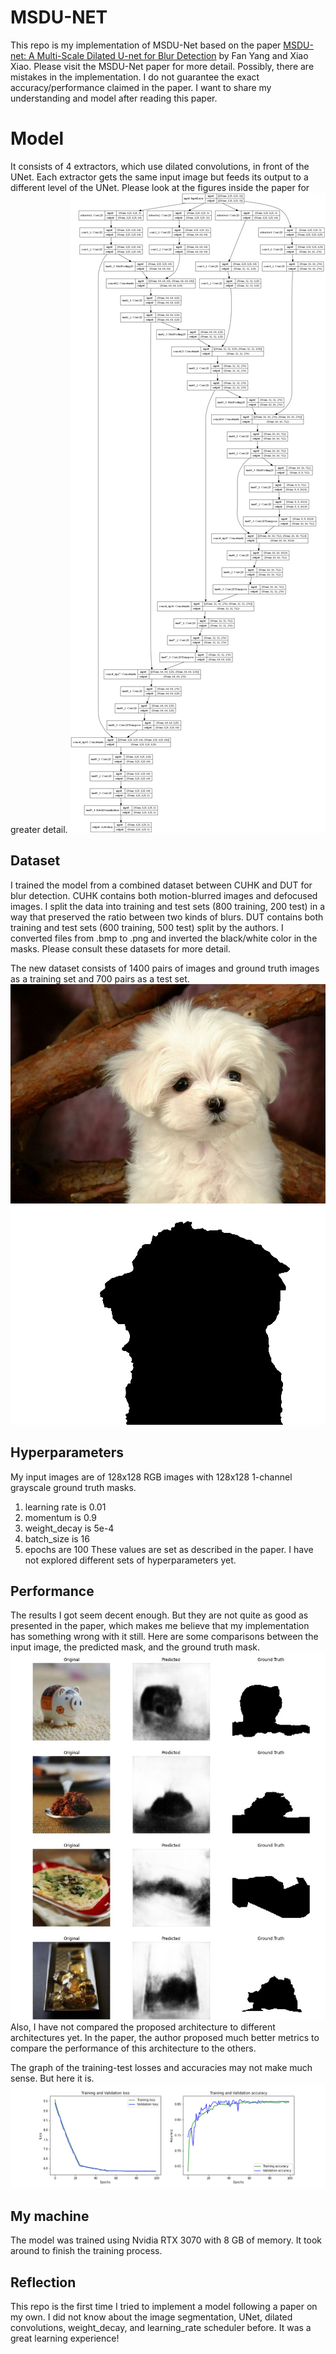 # MSDU-NET
This repo is my implementation of MSDU-Net based on the paper [MSDU-net: A Multi-Scale Dilated U-net for
Blur Detection](https://arxiv.org/pdf/2006.03182.pdf) by Fan Yang and Xiao Xiao. Please visit the MSDU-Net paper for more detail.
Possibly, there are mistakes in the implementation. I do not guarantee the exact accuracy/performance claimed in the paper. I want to share my understanding and model after reading this paper.

# Model
It consists of 4 extractors, which use dilated convolutions, in front of the UNet. Each extractor gets the same input image but feeds its output to a different level of the UNet. Please look at the figures inside the paper for greater detail.
![Model's architecture](/images/msdu-net.png)

## Dataset
I trained the model from a combined dataset between CUHK and DUT for blur detection. 
CUHK contains both motion-blurred images and defocused images. I split the data into training and test sets (800 training, 200 test) in a way that preserved the ratio between two kinds of blurs.
DUT contains both training and test sets (600 training, 500 test) split by the authors. I converted files from .bmp to .png and inverted the black/white color in the masks. Please consult these datasets for more detail.


The new dataset consists of 1400 pairs of images and ground truth images as a training set and 700 pairs as a test set.
![Example of the input image](/dataset/Training/image/505.jpg)
![Example of the ground truth image](/dataset/Training/gt/505.png)

## Hyperparameters
My input images are of 128x128 RGB images with 128x128 1-channel grayscale ground truth masks.
1. learning rate is 0.01
2. momentum is 0.9
3. weight_decay is 5e-4
4. batch_size is 16
5. epochs are 100
These values are set as described in the paper. I have not explored different sets of hyperparameters yet.

## Performance
The results I got seem decent enough. But they are not quite as good as presented in the paper, which makes me believe that my implementation has something wrong with it still.
Here are some comparisons between the input image, the predicted mask, and the ground truth mask.
![Results](/images/result_example.jpg)
Also, I have not compared the proposed architecture to different architectures yet.
In the paper, the author proposed much better metrics to compare the performance of this architecture to the others.

The graph of the training-test losses and accuracies may not make much sense. But here it is.
![Losses and accuracies](/images/losses_and_accuracies.png)

## My machine
The model was trained using Nvidia RTX 3070 with 8 GB of memory. It took around to finish the training process.

## Reflection
This repo is the first time I tried to implement a model following a paper on my own. I did not know about the image segmentation, UNet, dilated convolutions, weight_decay, and learning_rate scheduler before. It was a great learning experience!
